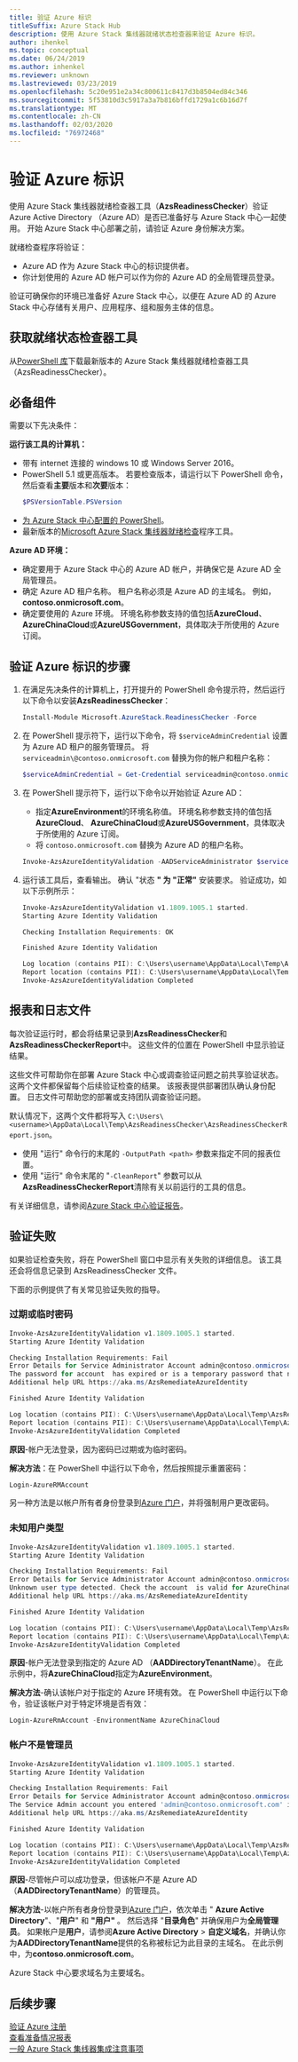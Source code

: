 ```yaml
---
title: 验证 Azure 标识
titleSuffix: Azure Stack Hub
description: 使用 Azure Stack 集线器就绪状态检查器来验证 Azure 标识。
author: ihenkel
ms.topic: conceptual
ms.date: 06/24/2019
ms.author: inhenkel
ms.reviewer: unknown
ms.lastreviewed: 03/23/2019
ms.openlocfilehash: 5c20e951e2a34c800611c8417d3b8504ed84c346
ms.sourcegitcommit: 5f53810d3c5917a3a7b816bffd1729a1c6b16d7f
ms.translationtype: MT
ms.contentlocale: zh-CN
ms.lasthandoff: 02/03/2020
ms.locfileid: "76972468"
---
```

# <a name="validate-azure-identity"></a>验证 Azure 标识

使用 Azure Stack 集线器就绪检查器工具（**AzsReadinessChecker**）验证 Azure Active Directory （Azure AD）是否已准备好与 Azure Stack 中心一起使用。 开始 Azure Stack 中心部署之前，请验证 Azure 身份解决方案。  

就绪检查程序将验证：

- Azure AD 作为 Azure Stack 中心的标识提供者。
- 你计划使用的 Azure AD 帐户可以作为你的 Azure AD 的全局管理员登录。

验证可确保你的环境已准备好 Azure Stack 中心，以便在 Azure AD 的 Azure Stack 中心存储有关用户、应用程序、组和服务主体的信息。

## <a name="get-the-readiness-checker-tool"></a>获取就绪状态检查器工具

从[PowerShell 库](https://aka.ms/AzsReadinessChecker)下载最新版本的 Azure Stack 集线器就绪检查器工具（AzsReadinessChecker）。  

## <a name="prerequisites"></a>必备组件

需要以下先决条件：

**运行该工具的计算机：**

- 带有 internet 连接的 windows 10 或 Windows Server 2016。
- PowerShell 5.1 或更高版本。 若要检查版本，请运行以下 PowerShell 命令，然后查看**主要**版本和**次要**版本：  
  ```powershell
  $PSVersionTable.PSVersion
  ```
- [为 Azure Stack 中心配置的 PowerShell](azure-stack-powershell-install.md)。
- 最新版本的[Microsoft Azure Stack 集线器就绪检查](https://aka.ms/AzsReadinessChecker)程序工具。

**Azure AD 环境：**

- 确定要用于 Azure Stack 中心的 Azure AD 帐户，并确保它是 Azure AD 全局管理员。
- 确定 Azure AD 租户名称。 租户名称必须是 Azure AD 的主域名。 例如， **contoso.onmicrosoft.com**。
- 确定要使用的 Azure 环境。 环境名称参数支持的值包括**AzureCloud**、 **AzureChinaCloud**或**AzureUSGovernment**，具体取决于所使用的 Azure 订阅。

## <a name="steps-to-validate-azure-identity"></a>验证 Azure 标识的步骤

1. 在满足先决条件的计算机上，打开提升的 PowerShell 命令提示符，然后运行以下命令以安装**AzsReadinessChecker**：  

   ```powershell
   Install-Module Microsoft.AzureStack.ReadinessChecker -Force
   ```

2. 在 PowerShell 提示符下，运行以下命令，将 `$serviceAdminCredential` 设置为 Azure AD 租户的服务管理员。  将 `serviceadmin\@contoso.onmicrosoft.com` 替换为你的帐户和租户名称：

   ```powershell
   $serviceAdminCredential = Get-Credential serviceadmin@contoso.onmicrosoft.com -Message "Enter credentials for service administrator of Azure Active Directory tenant"
   ```

3. 在 PowerShell 提示符下，运行以下命令以开始验证 Azure AD：

   - 指定**AzureEnvironment**的环境名称值。 环境名称参数支持的值包括**AzureCloud**、 **AzureChinaCloud**或**AzureUSGovernment**，具体取决于所使用的 Azure 订阅。
   - 将 `contoso.onmicrosoft.com` 替换为 Azure AD 的租户名称。

   ```powershell
   Invoke-AzsAzureIdentityValidation -AADServiceAdministrator $serviceAdminCredential -AzureEnvironment <environment name> -AADDirectoryTenantName contoso.onmicrosoft.com
   ```

4. 运行该工具后，查看输出。 确认 "状态 **" 为 "正常"** 安装要求。 验证成功，如以下示例所示：

   ```powershell
   Invoke-AzsAzureIdentityValidation v1.1809.1005.1 started.
   Starting Azure Identity Validation

   Checking Installation Requirements: OK

   Finished Azure Identity Validation

   Log location (contains PII): C:\Users\username\AppData\Local\Temp\AzsReadinessChecker\AzsReadinessChecker.log
   Report location (contains PII): C:\Users\username\AppData\Local\Temp\AzsReadinessChecker\AzsReadinessCheckerReport.json
   Invoke-AzsAzureIdentityValidation Completed
   ```

## <a name="report-and-log-file"></a>报表和日志文件

每次验证运行时，都会将结果记录到**AzsReadinessChecker**和**AzsReadinessCheckerReport**中。 这些文件的位置在 PowerShell 中显示验证结果。

这些文件可帮助你在部署 Azure Stack 中心或调查验证问题之前共享验证状态。 这两个文件都保留每个后续验证检查的结果。 该报表提供部署团队确认身份配置。 日志文件可帮助您的部署或支持团队调查验证问题。

默认情况下，这两个文件都将写入 `C:\Users\<username>\AppData\Local\Temp\AzsReadinessChecker\AzsReadinessCheckerReport.json`。  

- 使用 "运行" 命令行的末尾的 `-OutputPath <path>` 参数来指定不同的报表位置。
- 使用 "运行" 命令末尾的 "`-CleanReport`" 参数可以从**AzsReadinessCheckerReport**清除有关以前运行的工具的信息。

有关详细信息，请参阅[Azure Stack 中心验证报告](azure-stack-validation-report.md)。

## <a name="validation-failures"></a>验证失败

如果验证检查失败，将在 PowerShell 窗口中显示有关失败的详细信息。 该工具还会将信息记录到 AzsReadinessChecker 文件。

下面的示例提供了有关常见验证失败的指导。

### <a name="expired-or-temporary-password"></a>过期或临时密码

```powershell
Invoke-AzsAzureIdentityValidation v1.1809.1005.1 started.
Starting Azure Identity Validation

Checking Installation Requirements: Fail
Error Details for Service Administrator Account admin@contoso.onmicrosoft.com
The password for account  has expired or is a temporary password that needs to be reset before continuing. Run Login-AzureRMAccount, login with  credentials and follow the prompts to reset.
Additional help URL https://aka.ms/AzsRemediateAzureIdentity

Finished Azure Identity Validation

Log location (contains PII): C:\Users\username\AppData\Local\Temp\AzsReadinessChecker\AzsReadinessChecker.log
Report location (contains PII): C:\Users\username\AppData\Local\Temp\AzsReadinessChecker\AzsReadinessCheckerReport.json
Invoke-AzsAzureIdentityValidation Completed
```

**原因**-帐户无法登录，因为密码已过期或为临时密码。

**解决方法**：在 PowerShell 中运行以下命令，然后按照提示重置密码：

```powershell
Login-AzureRMAccount
```

另一种方法是以帐户所有者身份登录到[Azure 门户](https://portal.azure.com)，并将强制用户更改密码。

### <a name="unknown-user-type"></a>未知用户类型 
 
```powershell
Invoke-AzsAzureIdentityValidation v1.1809.1005.1 started.
Starting Azure Identity Validation

Checking Installation Requirements: Fail
Error Details for Service Administrator Account admin@contoso.onmicrosoft.com
Unknown user type detected. Check the account  is valid for AzureChinaCloud
Additional help URL https://aka.ms/AzsRemediateAzureIdentity

Finished Azure Identity Validation

Log location (contains PII): C:\Users\username\AppData\Local\Temp\AzsReadinessChecker\AzsReadinessChecker.log
Report location (contains PII): C:\Users\username\AppData\Local\Temp\AzsReadinessChecker\AzsReadinessCheckerReport.json
Invoke-AzsAzureIdentityValidation Completed
```

**原因**-帐户无法登录到指定的 Azure AD （**AADDirectoryTenantName**）。 在此示例中，将**AzureChinaCloud**指定为**AzureEnvironment**。

**解决方法**-确认该帐户对于指定的 Azure 环境有效。 在 PowerShell 中运行以下命令，验证该帐户对于特定环境是否有效：

```powershell
Login-AzureRmAccount -EnvironmentName AzureChinaCloud
```

### <a name="account-is-not-an-administrator"></a>帐户不是管理员

```powershell
Invoke-AzsAzureIdentityValidation v1.1809.1005.1 started.
Starting Azure Identity Validation

Checking Installation Requirements: Fail
Error Details for Service Administrator Account admin@contoso.onmicrosoft.com
The Service Admin account you entered 'admin@contoso.onmicrosoft.com' is not an administrator of the Azure Active Directory tenant 'contoso.onmicrosoft.com'.
Additional help URL https://aka.ms/AzsRemediateAzureIdentity

Finished Azure Identity Validation

Log location (contains PII): C:\Users\username\AppData\Local\Temp\AzsReadinessChecker\AzsReadinessChecker.log
Report location (contains PII): C:\Users\username\AppData\Local\Temp\AzsReadinessChecker\AzsReadinessCheckerReport.json
Invoke-AzsAzureIdentityValidation Completed
```

**原因**-尽管帐户可以成功登录，但该帐户不是 Azure AD （**AADDirectoryTenantName**）的管理员。  

**解决方法**-以帐户所有者身份登录到[Azure 门户](https://portal.azure.com)，依次单击 " **Azure Active Directory**"、"**用户**" 和 **"用户"** 。 然后选择 "**目录角色**" 并确保用户为**全局管理员**。 如果帐户是**用户**，请参阅**Azure Active Directory** > **自定义域名**，并确认你为**AADDirectoryTenantName**提供的名称被标记为此目录的主域名。 在此示例中，为**contoso.onmicrosoft.com**。

Azure Stack 中心要求域名为主要域名。

## <a name="next-steps"></a>后续步骤

[验证 Azure 注册](azure-stack-validate-registration.md)  
[查看准备情况报表](azure-stack-validation-report.md)  
[一般 Azure Stack 集线器集成注意事项](azure-stack-datacenter-integration.md)  
